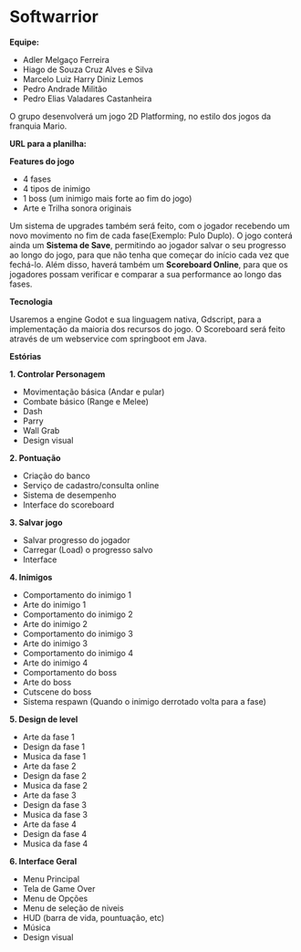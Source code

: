 # Softwarrior

**Equipe:**

- Adler Melgaço Ferreira
- Hiago de Souza Cruz Alves e Silva
- Marcelo Luiz Harry Diniz Lemos
- Pedro Andrade Militão
- Pedro Elias Valadares Castanheira

O grupo desenvolverá um jogo 2D Platforming, no estilo dos jogos da franquia Mario.

**URL para a planilha:**



**Features do jogo**
- 4 fases
- 4 tipos de inimigo
- 1 boss (um inimigo mais forte ao fim do jogo)
- Arte e Trilha sonora originais

Um sistema de upgrades também será feito, com o jogador recebendo um novo movimento no fim de cada fase(Exemplo: Pulo Duplo). O jogo conterá ainda um **Sistema de Save**, permitindo ao jogador salvar o seu progresso ao longo do jogo, para que não tenha que começar do início cada vez que fechá-lo. Além disso, haverá também um **Scoreboard Online**, para que os jogadores possam verificar e comparar a sua performance ao longo das fases.

**Tecnologia**

Usaremos a engine Godot e sua linguagem nativa, Gdscript, para a implementação da maioria dos recursos do jogo. O Scoreboard será feito através de um webservice com springboot em Java.

**Estórias**

**1. Controlar Personagem**
- Movimentação básica (Andar e pular)
- Combate básico (Range e Melee)
- Dash
- Parry
- Wall Grab
- Design visual

**2. Pontuação**
- Criação do banco
- Serviço de cadastro/consulta online
- Sistema de desempenho
- Interface do scoreboard

**3. Salvar jogo**
- Salvar progresso do jogador
- Carregar (Load) o progresso salvo
- Interface

**4. Inimigos**
- Comportamento do inimigo 1
- Arte do inimigo 1
- Comportamento do inimigo 2
- Arte do inimigo 2
- Comportamento do inimigo 3
- Arte do inimigo 3
- Comportamento do inimigo 4
- Arte do inimigo 4
- Comportamento do boss
- Arte do boss
- Cutscene do boss
- Sistema respawn (Quando o inimigo derrotado volta para a fase)

**5. Design de level**
- Arte da fase 1
- Design da fase 1
- Musica da fase 1
- Arte da fase 2
- Design da fase 2
- Musica da fase 2
- Arte da fase 3
- Design da fase 3
- Musica da fase 3
- Arte da fase 4
- Design da fase 4
- Musica da fase 4


**6. Interface Geral**
- Menu Principal
- Tela de Game Over
- Menu de Opções
- Menu de seleção de niveis
- HUD (barra de vida, pountuação, etc)
- Música
- Design visual
